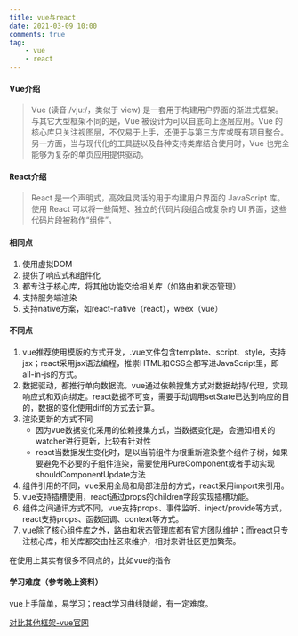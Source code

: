 ```yaml
---
title: vue与react
date: 2021-03-09 10:00
comments: true
tag:
    - vue
    - react
---
```


#### Vue介绍
> Vue (读音 /vjuː/，类似于 view) 是一套用于构建用户界面的渐进式框架。与其它大型框架不同的是，Vue 被设计为可以自底向上逐层应用。Vue 的核心库只关注视图层，不仅易于上手，还便于与第三方库或既有项目整合。另一方面，当与现代化的工具链以及各种支持类库结合使用时，Vue 也完全能够为复杂的单页应用提供驱动。
#### React介绍
> React 是一个声明式，高效且灵活的用于构建用户界面的 JavaScript 库。使用 React 可以将一些简短、独立的代码片段组合成复杂的 UI 界面，这些代码片段被称作“组件”。
<!-- more -->
#### 相同点
1. 使用虚拟DOM
2. 提供了响应式和组件化
3. 都专注于核心库，将其他功能交给相关库（如路由和状态管理）
4. 支持服务端渲染
5. 支持native方案，如react-native（react），weex（vue）

#### 不同点
1. vue推荐使用模版的方式开发，.vue文件包含template、script、style，支持jsx；react采用jsx语法编程，推崇HTML和CSS全都写进JavaScript里，即all-in-js的方式。
2. 数据驱动，都推行单向数据流。vue通过依赖搜集方式对数据劫持/代理，实现响应式和双向绑定。react数据不可变，需要手动调用setState已达到响应的目的，数据的变化使用diff的方式去计算。
3. 渲染更新的方式不同
    + 因为vue数据变化采用的依赖搜集方式，当数据变化是，会通知相关的watcher进行更新，比较有针对性
    + react当数据发生变化时，是以当前组件为根重新渲染整个组件子树，如果要避免不必要的子组件渲染，需要使用PureComponent或者手动实现shouldComponentUpdate方法
4. 组件引用的不同，vue采用全局和局部注册的方式，react采用import来引用。
5. vue支持插槽使用，react通过props的children字段实现插槽功能。
6. 组件之间通讯方式不同，vue支持props、事件监听、inject/provide等方式，react支持props、函数回调、context等方式。
7. vue除了核心组件库之外，路由和状态管理库都有官方团队维护；而react只专注核心库，相关库都交由社区来维护，相对来讲社区更加繁荣。

在使用上其实有很多不同点的，比如vue的指令

#### 学习难度（参考晚上资料）
vue上手简单，易学习；react学习曲线陡峭，有一定难度。


[对比其他框架-vue官网](https://cn.vuejs.org/v2/guide/comparison.html)